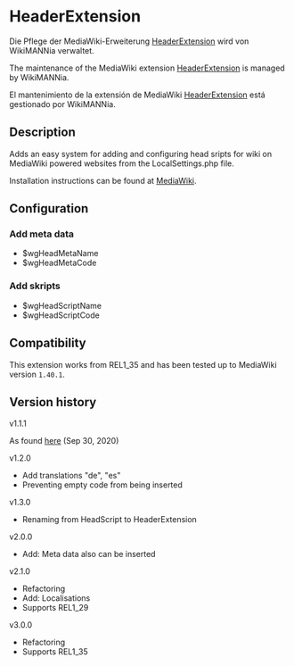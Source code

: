 # HeaderExtension

Die Pflege der MediaWiki-Erweiterung [HeaderExtension](https://www.mediawiki.org/wiki/Extension:HeaderExtension) wird von WikiMANNia verwaltet.

The maintenance of the MediaWiki extension [HeaderExtension](https://www.mediawiki.org/wiki/Extension:HeaderExtension) is managed by WikiMANNia.

El mantenimiento de la extensión de MediaWiki [HeaderExtension](https://www.mediawiki.org/wiki/Extension:HeaderExtension) está gestionado por WikiMANNia.

## Description

Adds an easy system for adding and configuring head sripts for wiki on MediaWiki powered websites from the LocalSettings.php file.

Installation instructions can be found at [MediaWiki](http://www.mediawiki.org/wiki/Extension:HeaderExtension).

## Configuration

### Add meta data

* $wgHeadMetaName
* $wgHeadMetaCode

### Add skripts

* $wgHeadScriptName
* $wgHeadScriptCode

## Compatibility

This extension works from REL1_35 and has been tested up to MediaWiki version `1.40.1`.

## Version history

v1.1.1

As found [here](https://github.com/wikimedia/mediawiki-extensions-HeadScript) (Sep 30, 2020)

v1.2.0

* Add translations "de", "es"
* Preventing empty code from being inserted

v1.3.0

* Renaming from HeadScript to HeaderExtension

v2.0.0

* Add: Meta data also can be inserted

v2.1.0

* Refactoring
* Add: Localisations
* Supports REL1_29

v3.0.0

* Refactoring
* Supports REL1_35
